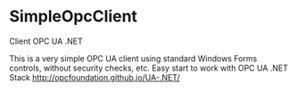 # SimpleOpcClient
Client OPC UA .NET

This is a very simple OPC UA client using standard Windows Forms controls, without security checks, etc. Easy start to work with OPC UA .NET Stack http://opcfoundation.github.io/UA-.NET/
